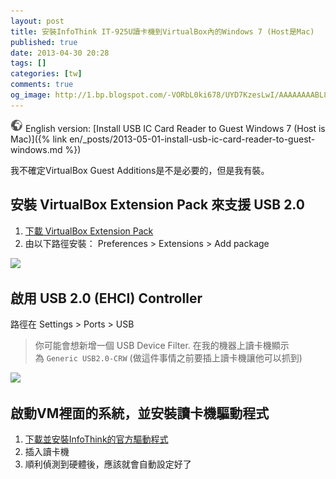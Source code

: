```yaml
---
layout: post
title: 安裝InfoThink IT-925U讀卡機到VirtualBox內的Windows 7 (Host是Mac)
published: true
date: 2013-04-30 20:28
tags: []
categories: [tw]
comments: true
og_image: http://1.bp.blogspot.com/-VORbL0ki678/UYD7KzesLwI/AAAAAAAABL8/uqu_xnLansM/s1600/install_extensions.png
---
```


![](/images/world.png) English version: [Install USB IC Card Reader to Guest Windows 7 (Host is Mac)]({% link en/_posts/2013-05-01-install-usb-ic-card-reader-to-guest-windows.md %})

我不確定VirtualBox Guest Additions是不是必要的，但是我有裝。  
  

## 安裝 VirtualBox Extension Pack 來支援 USB 2.0

1. [下載 VirtualBox Extension Pack][1]
2. 由以下路徑安裝： Preferences > Extensions > Add package

[![][2]][3]

  

## 啟用 USB 2.0 (EHCI) Controller

  
路徑在 Settings > Ports > USB  
  

> 你可能會想新增一個 USB Device Filter. 在我的機器上讀卡機顯示為 `Generic USB2.0-CRW` (做這件事情之前要插上讀卡機讓他可以抓到) 
> 

  

[![][4]][5]  
  

## 啟動VM裡面的系統，並安裝讀卡機驅動程式

  

1. [下載並安裝InfoThink的官方驅動程式][6]
2. 插入讀卡機
3. 順利偵測到硬體後，應該就會自動設定好了



[1]: https://www.virtualbox.org/wiki/Downloads
[2]: http://1.bp.blogspot.com/-VORbL0ki678/UYD7KzesLwI/AAAAAAAABL8/uqu_xnLansM/s640/install_extensions.png
[3]: http://1.bp.blogspot.com/-VORbL0ki678/UYD7KzesLwI/AAAAAAAABL8/uqu_xnLansM/s1600/install_extensions.png
[4]: http://1.bp.blogspot.com/-UAn2Zl0ue8s/UYD7Gua60QI/AAAAAAAABL0/UYBA-m0NkCs/s640/enable_usb_2.png
[5]: http://1.bp.blogspot.com/-UAn2Zl0ue8s/UYD7Gua60QI/AAAAAAAABL0/UYBA-m0NkCs/s1600/enable_usb_2.png
[6]: http://www.ittec.com.tw/download.htm
